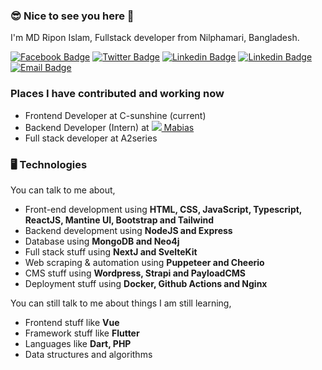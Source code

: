 
### 😎 Nice to see you here 👋

I'm MD Ripon Islam, Fullstack developer from Nilphamari, Bangladesh. 

[![Facebook Badge](https://img.shields.io/badge/-ripon876-1877F2?style=flat-square&labelColor=1877F2&logo=facebook&logoColor=white&link=https://facebook.com/ripon876)](https://facebook.com/ripon876) [![Twitter Badge](https://img.shields.io/badge/-@mdripon_dev-1ca0f1?style=flat-square&labelColor=1ca0f1&logo=twitter&logoColor=white&link=https://twitter.com/mdripon_dev)](https://twitter.com/mdripon_dev) [![Linkedin Badge](https://img.shields.io/badge/-mdripondev-blue?style=flat-square&logo=Linkedin&logoColor=white&link=https://www.linkedin.com/in/mdripondev/)](https://www.linkedin.com/in/mdripondev/) [![Linkedin Badge](https://img.shields.io/badge/-ripon876-blue?style=flat-square&logo=Hackerrank&logoColor=white&link=https://www.hackerrank.com/profile/ripon876)](https://www.hackerrank.com/profile/ripon876) [![Email Badge](https://img.shields.io/badge/-Email-c14438?style=flat-square&logo=Gmail&logoColor=white&link=mailto:mdriponislam.dev@gmail.com)](mailto:mdriponislam.dev@gmail.com)

### Places I have contributed and working now
- Frontend Developer at C-sunshine (current)
- Backend Developer (Intern) at [![](https://avatars.githubusercontent.com/u/114754589?s=16&v=4) Mabias](http://www.mabias.one/) 
- Full stack developer at  A2series

### 🖥 Technologies

You can talk to me about,
- Front-end development using **HTML, CSS, JavaScript, Typescript, ReactJS, Mantine UI, Bootstrap and Tailwind**
- Backend development using **NodeJS and Express**
- Database  using **MongoDB and Neo4j**
- Full stack stuff using **NextJ and SvelteKit**
- Web scraping & automation using **Puppeteer and Cheerio**
- CMS stuff using **Wordpress, Strapi and PayloadCMS**
- Deployment stuff using **Docker, Github Actions and Nginx**

You can still talk to me about things I am still learning,
- Frontend stuff like **Vue**
- Framework stuff like **Flutter**
- Languages like **Dart, PHP**
- Data structures and algorithms
